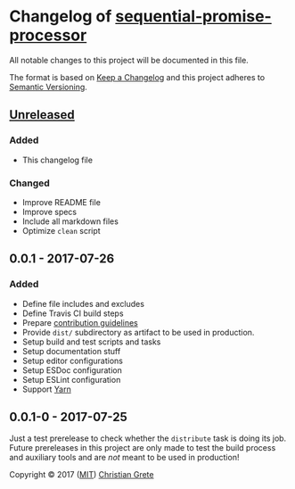 # Changelog of [sequential-promise-processor][github-url]

All notable changes to this project will be documented in this file.

The format is based on [Keep a Changelog][keep-a-changelog-url] and this project adheres to [Semantic Versioning][semver-url].

## [Unreleased]

### Added

- This changelog file

### Changed

- Improve README file
- Improve specs
- Include all markdown files
- Optimize `clean` script

## 0.0.1 - 2017-07-26

### Added

- Define file includes and excludes
- Define Travis CI build steps
- Prepare [contribution guidelines](CONTRIBUTING.md)
- Provide `dist/` subdirectory as artifact to be used in production.
- Setup build and test scripts and tasks
- Setup documentation stuff
- Setup editor configurations
- Setup ESDoc configuration
- Setup ESLint configuration
- Support [Yarn](https://yarnpkg.com)

## 0.0.1-0 - 2017-07-25

Just a test prerelease to check whether the `distribute` task is doing its job. Future prereleases in this project are only made to test the build process and auxiliary tools and are _not_ meant to be used in production!

[Unreleased]: https://github.com/ChristianGrete/sequential-promise-processor/compare/v0.0.1...develop

Copyright © 2017 ([MIT](LICENSE.md)) [Christian Grete](https://christiangrete.com)

[github-url]: https://github.com/ChristianGrete/sequential-promise-processor
[keep-a-changelog-url]: http://keepachangelog.com/en/1.0.0/
[semver-url]: http://semver.org/spec/v2.0.0.html